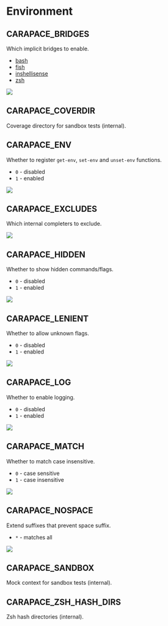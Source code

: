 # Environment

## CARAPACE_BRIDGES

Which implicit bridges to enable.

- [bash](https://www.gnu.org/software/bash/)
- [fish](https://fishshell.com/)
- [inshellisense](https://github.com/microsoft/inshellisense)
- [zsh](https://www.zsh.org/)

![](./bridges.cast)

## CARAPACE_COVERDIR

Coverage directory for sandbox tests (internal).
      
## CARAPACE_ENV

Whether to register `get-env`, `set-env` and `unset-env` functions.

- `0` - disabled
- `1` - enabled

![](./env.cast)

## CARAPACE_EXCLUDES

Which internal completers to exclude.

![](./excludes.cast)
          
## CARAPACE_HIDDEN

Whether to show hidden commands/flags.
        
- `0` - disabled
- `1` - enabled

![](./hidden.cast)

## CARAPACE_LENIENT

Whether to allow unknown flags.

- `0` - disabled
- `1` - enabled

![](./lenient.cast)
      
## CARAPACE_LOG

Whether to enable logging.

- `0` - disabled
- `1` - enabled
          
![](./log.cast)

## CARAPACE_MATCH

Whether to match case insensitive.

- `0` - case sensitive
- `1` - case insensitive

![](./match.cast)

## CARAPACE_NOSPACE

Extend suffixes that prevent space suffix.

- `*` - matches all

![](./nospace.cast)
        
## CARAPACE_SANDBOX

Mock context for sandbox tests (internal).
      
## CARAPACE_ZSH_HASH_DIRS

Zsh hash directories (internal).
